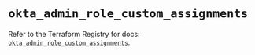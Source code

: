 # `okta_admin_role_custom_assignments`

Refer to the Terraform Registry for docs: [`okta_admin_role_custom_assignments`](https://registry.terraform.io/providers/okta/okta/4.11.0/docs/resources/admin_role_custom_assignments).
